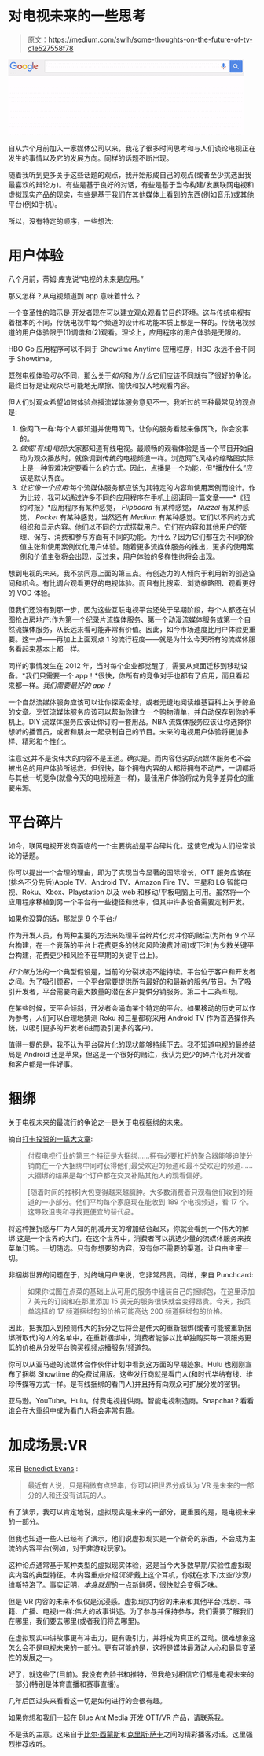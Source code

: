 # 对电视未来的一些思考

> 原文：<https://medium.com/swlh/some-thoughts-on-the-future-of-tv-c1e527558f78>

![](img/c8096da349e3f3343f30aaadbcff0784.png)

自从六个月前加入一家媒体公司以来，我花了很多时间思考和与人们谈论电视正在发生的事情以及它的发展方向。同样的话题不断出现。

随着我听到更多关于这些话题的观点，我开始形成自己的观点(或者至少挑选出我最喜欢的辩论方)。有些是基于良好的对话，有些是基于当今构建/发展联网电视和虚拟现实产品的现实，有些是基于我们在其他媒体上看到的东西(例如音乐)或其他平台(例如手机)。

所以，没有特定的顺序，一些想法:

# **用户体验**

八个月前，蒂姆·库克说“电视的未来是应用。”

那又怎样？从电视频道到 app 意味着什么？

一个变革性的暗示是:开发者现在可以建立观众观看节目的环境。这与传统电视有着根本的不同，传统电视中每个频道的设计和功能本质上都是一样的。传统电视频道的用户体验限于(1)调谐和(2)观看。理论上，应用程序的用户体验是无限的。

HBO Go 应用程序可以不同于 Showtime Anytime 应用程序，HBO 永远不会不同于 Showtime。

既然电视体验*可以*不同，那么关于*如何*和*为什么*它们应该不同就有了很好的争论。最终目标是让观众尽可能地无摩擦、愉快和投入地观看内容。

但人们对观众希望如何体验点播流媒体服务意见不一。我听过的三种最常见的观点是:

1.  像网飞一样:每个人都知道并使用网飞。让你的服务看起来像网飞，你会没事的。
2.  *做成(有线)电视*:大家都知道有线电视。最顺畅的观看体验是当一个节目开始自动为观众播放时，就像调到传统的电视频道一样。浏览网飞风格的缩略图实际上是一种很难决定要看什么的方式。因此，点播是一个功能，但“播放什么”应该是默认界面。
3.  *让它像一个应用*:每个流媒体服务都应该为其特定的内容和使用案例而设计。作为比较，我可以通过许多不同的应用程序在手机上阅读同一篇文章——*《纽约时报》*应用程序有某种感觉， *Flipboard* 有某种感觉， *Nuzzel* 有某种感觉， *Pocket* 有某种感觉，当然还有 *Medium* 有某种感觉。它们以不同的方式组织和显示内容。他们以不同的方式搭载用户。它们在内容和其他用户的管理、保存、消费和参与方面有不同的功能。为什么？因为它们都在为不同的价值主张和使用案例优化用户体验。随着更多流媒体服务的推出，更多的使用案例和价值主张将会出现，反过来，用户体验的多样性也将会出现。

想到电视的未来，我不禁同意上面的第三点。有创造力的人倾向于利用新的创造空间和机会。有比调台观看更好的电视体验。而且有比搜索、浏览缩略图、观看更好的 VOD 体验。

但我们还没有到那一步，因为这些互联电视平台还处于早期阶段，每个人都还在试图抢占房地产:作为第一个纪录片流媒体服务、第一个动漫流媒体服务或第一个自然流媒体服务，从长远来看可能非常有价值。因此，如今市场速度比用户体验更重要。这一点——再加上上面观点 1 的流行程度——就是为什么今天所有的流媒体服务看起来基本上都一样。

同样的事情发生在 2012 年，当时每个企业都觉醒了，需要从桌面迁移到移动设备。*我们只需要一个 app！*很快，你所有的竞争对手也都有了应用，而且看起来都一样。*我们需要最好的 app！*

一个自然流媒体服务应该可以让你探索全球，或者无缝地阅读维基百科上关于鲸鱼的文章。烹饪流媒体服务应该可以帮助你建立一个购物清单，并自动保存到你的手机上。DIY 流媒体服务应该让你订购一套用品。NBA 流媒体服务应该让你选择你想听的播音员，或者和朋友一起录制自己的节目。未来的电视用户体验将更加多样、精彩和个性化。

注意:这并不是说伟大的内容不是王道。确实是。而内容低劣的流媒体服务也不会被出色的用户体验所拯救。但很快，每个拥有内容的人都将拥有不动产，一切都将与其他一切竞争(就像今天的电视频道一样)，最佳用户体验将成为竞争差异化的重要来源。

# **平台碎片**

如今，联网电视开发商面临的一个主要挑战是平台碎片化。这使它成为人们经常谈论的话题。

你可以提出一个合理的理由，即为了实现当今显著的国际增长，OTT 服务应该在(排名不分先后)Apple TV、Android TV、Amazon Fire TV、三星和 LG 智能电视、Roku、Xbox、Playstation 以及 web 和移动/平板电脑上可用。虽然将一个应用程序移植到另一个平台有一些捷径和效率，但其中许多设备需要定制开发。

如果你没算的话，那就是 9 个平台:/

作为开发人员，有两种主要的方法来处理平台碎片化:对冲你的赌注(为所有 9 个平台构建，在一个衰落的平台上花费更多的钱和风险浪费时间)或下注(为少数关键平台构建，花费更少和风险不在早期的关键平台上)。

*打个赌*方法的一个典型假设是，当前的分裂状态不能持续。平台位于客户和开发者之间。为了吸引顾客，一个平台需要提供所有最好的和最新的服务/节目。为了吸引开发者，平台需要向最大数量的潜在客户提供分销服务。第二十二条军规。

在某些时候，天平会倾斜，开发者会涌向某个特定的平台。如果移动的历史可以作为参考，人们可以合理地猜测 Roku 和三星都将采用 Android TV 作为首选操作系统，以吸引更多的开发者(进而吸引更多的客户)。

值得一提的是，我不认为平台碎片化的现状能够持续下去。我不知道电视的最终结局是 Android 还是苹果，但这是一个很好的赌注，我认为更少的碎片化对开发者和客户都是一件好事。

# **捆绑**

关于电视未来的最流行的争论之一是关于电视捆绑的未来。

摘自[打卡投资的一篇大文章](https://punchcardresearch.com/2015/07/15/discovery-communications-the-uncertain-future-of-pay-tv/):

> 付费电视行业的第三个特征是大捆绑……拥有必要杠杆的聚合器能够迫使分销商在一个大捆绑中同时获得他们最受欢迎的频道和最不受欢迎的频道……大捆绑的结果是每个订户都在交叉补贴其他人的观看偏好。
> 
> [随着时间的推移]大包变得越来越臃肿。大多数消费者只观看他们收到的频道的一小部分。他们平均每个家庭现在能收到 189 个电视频道，看 17 个。这导致沮丧和寻找更便宜的替代品。

将这种挫折感与广为人知的削减开支的增加结合起来，你就会看到一个伟大的解绑:这是一个世界的大门，在这个世界中，消费者可以挑选少量的流媒体服务来按菜单订购。一切随选。只有你想要的内容，没有你不需要的渠道。让自由主宰一切。

非捆绑世界的问题在于，对终端用户来说，它非常昂贵。同样，来自 Punchcard:

> 如果你试图在点菜的基础上从可用的服务中组装自己的捆绑包，在这里添加 7 美元的订阅和在那里添加 15 美元的服务很快就会变得昂贵。今天，按菜单选择的 17 频道捆绑包的价格可能高达 200 频道捆绑包的价格。

因此，把我加入到预测伟大的拆分之后将会是伟大的重新捆绑(或者可能被重新捆绑所取代)的人的名单中，在重新捆绑中，消费者能够以比单独购买每一项服务更低的价格从分发平台购买视频点播服务/频道包。

你可以从亚马逊的流媒体合作伙伴计划中看到这方面的早期迹象。Hulu 也刚刚宣布了捆绑 Showtime 的免费试用版。这些发行商就是看门人(和时代华纳有线、维珍传媒等方式一样。是有线捆绑的看门人)并且持有向观众可扩展分发的密钥。

亚马逊。YouTube。Hulu。付费电视提供商。智能电视制造商。Snapchat？看看谁会在大重组中成为看门人将会非常有趣。

# **加成场景:VR**

来自 [Benedict Evans](http://ben-evans.com/benedictevans/2016/4/13/the-vr-idea-maze) :

> 最近有人说，只是稍微有点轻率，你可以把世界分成认为 VR 是未来的一部分的人和还没有试玩的人。

有了演示，我可以肯定地说，虚拟现实是未来的一部分，更重要的是，是电视未来的一部分。

但我也知道一些人已经有了演示，他们说虚拟现实是一个新奇的东西，不会成为主流的内容平台(例如，对于非游戏玩家)。

这种论点通常基于某种类型的虚拟现实体验，这是当今大多数早期/实验性虚拟现实内容的典型特征。本内容重点介绍*沉浸*:戴上这个耳机，你就在水下/太空/沙漠/维斯特洛了。事实证明，*本身就是*的一点新鲜感，很快就会变得乏味。

但是 VR 内容的未来不仅仅是沉浸感。虚拟现实内容的未来和其他平台(戏剧、书籍、广播、电视)一样:伟大的故事讲述。为了参与并保持参与，我们需要了解我们在哪里，我们要去哪里(或者我们将去哪里)。

在虚拟现实中讲故事更有冲击力，更有吸引力，并将成为真正的互动。很难想象这怎么会不是电视未来的一部分。更有可能的是，这将是媒体最激动人心和最具变革性的发展之一。

好了，就这些了(目前)。我没有去脸书和推特，但我绝对相信它们都是电视未来的一部分(特别是体育直播和赛事直播)。

几年后回过头来看看这一切是如何进行的会很有趣。

如果你想和我们一起在 Blue Ant Media 开发 OTT/VR 产品，请联系我。

不是我的主意。这来自于[比尔·西蒙斯](https://medium.com/u/d12f1fa3c010?source=post_page-----c1e527558f78--------------------------------)和[克里斯·萨卡](https://medium.com/u/bf63a099047?source=post_page-----c1e527558f78--------------------------------)之间的精彩播客对话。这里强烈推荐收听。